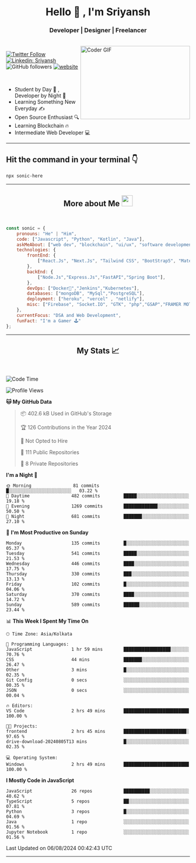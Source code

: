
<h1 align="center">Hello  👋 , I'm Sriyansh</h1>
<h3 align="center">Developer | Designer | Freelancer </h3>
<br>
<img alt="Coder GIF" align="right" height=200 width=300 src="https://miro.medium.com/max/1360/0*7Q3yvSIv_t0ioJ-Z.gif" />

[![Twitter Follow](https://img.shields.io/twitter/follow/ShivamSriyansh?label=Follow)](https://twitter.com/intent/follow?screen_name=ShivamSriyansh)
[![Linkedin: Sriyansh](https://img.shields.io/badge/-Sriyansh-blue?style=flat-square&logo=Linkedin&logoColor=white&link=https://www.linkedin.com/in/sriyansh-shivam/)](https://www.linkedin.com/in/sriyansh-shivam/)
![GitHub followers](https://img.shields.io/github/followers/SoNiC-HeRE?label=Follow&style=social)
[![website](https://img.shields.io/badge/Website-46a2f1.svg?&style=flat-square&logo=Google-Chrome&logoColor=white&link=https://ss-portfolio.vercel.app/)](https://ss-portfolio.vercel.app/)

<br/>

- Student by Day 🌅 , Developer by Night 🌃
- Learning Something New Everyday ✍️
- Open Source Enthusiast 🔍
- Learning Blockchain 🔥
- Intermediate Web Developer 💻



<hr/>

## Hit the command in your terminal 👇
```bash
npx sonic-here
```

<hr/>
<h2 align="center">More about Me <img src="https://emojis.slackmojis.com/emojis/images/1531849430/4246/blob-sunglasses.gif?1531849430" width="30"/> </h3>
<br>

```javascript
const sonic = {
    pronouns: "He" | "Him",
    code: ["Javascript", "Python", "Kotlin", "Java"],
    askMeAbout: ["web dev", "blockchain", "ui/ux", "software development"],
    technologies: {
        frontEnd: {
            ["React.Js", "Next.Js", "Tailwind CSS", "BootStrap5", "MaterialUI","Vite"]
        },
        backEnd: {
            ["Node.Js","Express.Js","FastAPI","Spring Boot"],
        },
        devOps: ["Docker🐳","Jenkins","Kubernetes"],
        databases: ["mongoDB", "MySql","PostgreSQL"],
        deployment: ["heroku", "vercel" , "netlify"],
        misc: ["Firebase", "Socket.IO", "GTK", "php","GSAP","FRAMER MOTION","FIGMA"]
    },
    currentFocus: "DSA and Web Development",
    funFact: "I'm a Gamer 🕹️"
};
```
<hr/>

<h2 align="center"> My Stats 📈 </h2>
<br />

<!--START_SECTION:waka-->
![Code Time](http://img.shields.io/badge/Code%20Time-153%20hrs%2045%20mins-blue)

![Profile Views](http://img.shields.io/badge/Profile%20Views-7-blue)

**🐱 My GitHub Data** 

> 📦 402.6 kB Used in GitHub's Storage 
 > 
> 🏆 126 Contributions in the Year 2024
 > 
> 🚫 Not Opted to Hire
 > 
> 📜 111 Public Repositories 
 > 
> 🔑 8 Private Repositories 
 > 
**I'm a Night 🦉** 

```text
🌞 Morning                81 commits          █░░░░░░░░░░░░░░░░░░░░░░░░   03.22 % 
🌆 Daytime                482 commits         █████░░░░░░░░░░░░░░░░░░░░   19.18 % 
🌃 Evening                1269 commits        █████████████░░░░░░░░░░░░   50.50 % 
🌙 Night                  681 commits         ███████░░░░░░░░░░░░░░░░░░   27.10 % 
```
📅 **I'm Most Productive on Sunday** 

```text
Monday                   135 commits         █░░░░░░░░░░░░░░░░░░░░░░░░   05.37 % 
Tuesday                  541 commits         █████░░░░░░░░░░░░░░░░░░░░   21.53 % 
Wednesday                446 commits         ████░░░░░░░░░░░░░░░░░░░░░   17.75 % 
Thursday                 330 commits         ███░░░░░░░░░░░░░░░░░░░░░░   13.13 % 
Friday                   102 commits         █░░░░░░░░░░░░░░░░░░░░░░░░   04.06 % 
Saturday                 370 commits         ████░░░░░░░░░░░░░░░░░░░░░   14.72 % 
Sunday                   589 commits         ██████░░░░░░░░░░░░░░░░░░░   23.44 % 
```


📊 **This Week I Spent My Time On** 

```text
🕑︎ Time Zone: Asia/Kolkata

💬 Programming Languages: 
JavaScript               1 hr 59 mins        ██████████████████░░░░░░░   70.76 % 
CSS                      44 mins             ███████░░░░░░░░░░░░░░░░░░   26.47 % 
Other                    3 mins              █░░░░░░░░░░░░░░░░░░░░░░░░   02.35 % 
Git Config               0 secs              ░░░░░░░░░░░░░░░░░░░░░░░░░   00.35 % 
JSON                     0 secs              ░░░░░░░░░░░░░░░░░░░░░░░░░   00.04 % 

🔥 Editors: 
VS Code                  2 hrs 49 mins       █████████████████████████   100.00 % 

🐱‍💻 Projects: 
frontend                 2 hrs 45 mins       ████████████████████████░   97.65 % 
drive-download-20240805T13 mins              █░░░░░░░░░░░░░░░░░░░░░░░░   02.35 % 

💻 Operating System: 
Windows                  2 hrs 49 mins       █████████████████████████   100.00 % 
```

**I Mostly Code in JavaScript** 

```text
JavaScript               26 repos            ██████████░░░░░░░░░░░░░░░   40.62 % 
TypeScript               5 repos             ██░░░░░░░░░░░░░░░░░░░░░░░   07.81 % 
Python                   3 repos             █░░░░░░░░░░░░░░░░░░░░░░░░   04.69 % 
Java                     1 repo              ░░░░░░░░░░░░░░░░░░░░░░░░░   01.56 % 
Jupyter Notebook         1 repo              ░░░░░░░░░░░░░░░░░░░░░░░░░   01.56 % 
```




 Last Updated on 06/08/2024 00:42:43 UTC
<!--END_SECTION:waka-->
<hr />
